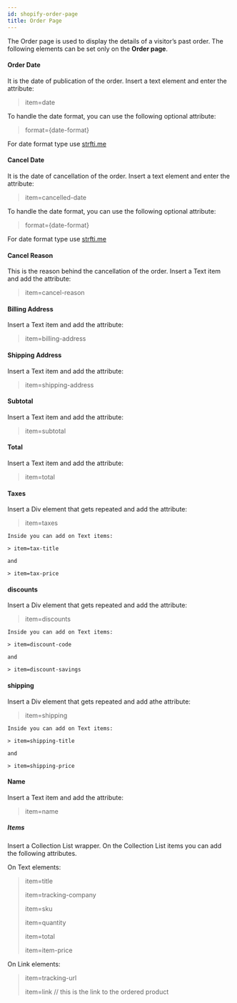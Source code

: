 ```yaml
---
id: shopify-order-page
title: Order Page
---
```


The Order page is used to display the details of a visitor’s past order. The following elements can be set only on the **Order page**.

#### Order Date

It is the date of publication of the order. Insert a text element and enter the attribute:

> item=date

To handle the date format, you can use the following optional attribute:

> format={date-format}

For date format type use [strfti.me](http://www.strfti.me/)

#### Cancel Date
It is the date of cancellation of the order. Insert a text element and enter the attribute:

> item=cancelled-date

To handle the date format, you can use the following optional attribute:

> format={date-format}

For date format type use [strfti.me](http://www.strfti.me/)

#### Cancel Reason
This is the reason behind the cancellation of the order. Insert a Text item and add the attribute:

> item=cancel-reason

#### Billing Address
Insert a Text item and add the attribute:

> item=billing-address

#### Shipping Address
Insert a Text item and add the attribute:

> item=shipping-address

#### Subtotal
Insert a Text item and add the attribute:

> item=subtotal

#### Total
Insert a Text item and add the attribute:

> item=total

#### Taxes
Insert a Div element that gets repeated and add the attribute:

> item=taxes

    Inside you can add on Text items:
    
    > item=tax-title

    and

    > item=tax-price


#### discounts
Insert a Div element that gets repeated and add the attribute:

> item=discounts

    Inside you can add on Text items:
    
    > item=discount-code

    and

    > item=discount-savings


#### shipping
Insert a Div element that gets repeated and add athe attribute:

> item=shipping

    Inside you can add on Text items:
    
    > item=shipping-title

    and

    > item=shipping-price


#### Name
Insert a Text item and add the attribute:

> item=name


##### Items
Insert a Collection List wrapper. On the Collection List items you can add the following attributes.

On Text elements:

> item=title
>
> item=tracking-company
>
> item=sku
>
> item=quantity
>
> item=total
>
> item=item-price


On Link elements:

> item=tracking-url
>
> item=link  // this is the link to the ordered product
